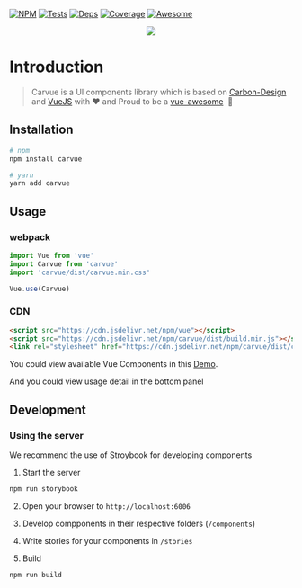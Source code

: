 [![NPM][npm]][npm-url]
[![Tests][build]][build-url]
[![Deps][deps]][deps-url]
[![Coverage][cover]][cover-url]
[![Awesome](https://cdn.rawgit.com/sindresorhus/awesome/d7305f38d29fed78fa85652e3a63e154dd8e8829/media/badge.svg)](https://github.com/vuejs/awesome-vue#component-collections)

<div align="center">
  <a href="https://github.com/nicholaslee119/carbon-components-vue">
    <img  src="https://github.com/nicholaslee119/carbon-components-vue/blob/master/CarvueLogo.png">
  </a>
</div>  

# Introduction

> Carvue is a UI components library which is based on [Carbon-Design](http://www.carbondesignsystem.com/) and [VueJS](https://vuejs.org/) with ❤️ and Proud to be a [vue-awesome](https://github.com/vuejs/awesome-vue#component-collections)  🎉

## Installation

``` bash
# npm
npm install carvue
```

``` bash
# yarn
yarn add carvue
```

## Usage

### webpack
```javascript
import Vue from 'vue'
import Carvue from 'carvue'
import 'carvue/dist/carvue.min.css'

Vue.use(Carvue)
```

### CDN

```html
<script src="https://cdn.jsdelivr.net/npm/vue"></script>
<script src="https://cdn.jsdelivr.net/npm/carvue/dist/build.min.js"></script>
<link rel="stylesheet" href="https://cdn.jsdelivr.net/npm/carvue/dist/carvue.min.css"></link>
```

You could view available Vue Components in this [Demo](https://nicholaslee119.github.io/carbon-components-vue/storybook-static/). 

And you could view usage detail in the bottom panel


## Development

### Using the server

We recommend the use of Stroybook for developing components

1. Start the server

```bash
npm run storybook
```

2. Open your browser to `http://localhost:6006`

3. Develop compponents in their respective folders (`/components`)

4. Write stories for your components in `/stories`

5. Build

```bash
npm run build
```



[npm]: https://img.shields.io/npm/v/carvue.svg
[npm-url]: https://www.npmjs.com/package/carvue

[deps]: https://david-dm.org/nicholaslee119/carbon-components-vue/dev-status.svg
[deps-url]: https://david-dm.org/nicholaslee119/carbon-components-vue?type=dev

[cover]: https://coveralls.io/repos/github/nicholaslee119/carbon-components-vue/badge.svg?branch=master
[cover-url]: https://coveralls.io/github/nicholaslee119/carbon-components-vue?branch=master


[build]: https://travis-ci.org/nicholaslee119/carbon-components-vue.svg?branch=master
[build-url]: https://travis-ci.org/nicholaslee119/carbon-components-vue

